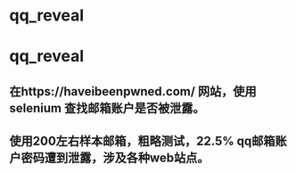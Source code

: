# qq_reveal


# qq_reveal


## 在https://haveibeenpwned.com/  网站，使用 selenium 查找邮箱账户是否被泄露。

## 使用200左右样本邮箱，粗略测试，22.5% qq邮箱账户密码遭到泄露，涉及各种web站点。
